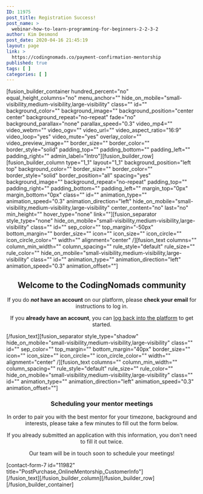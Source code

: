 ```yaml
---
ID: 11975
post_title: Registration Success!
post_name: >
  webinar-how-to-learn-programming-for-beginners-2-2-3-2
author: Kim Desmond
post_date: 2020-04-16 21:45:19
layout: page
link: >
  https://codingnomads.co/payment-confirmation-mentorship
published: true
tags: [ ]
categories: [ ]
---
```

[fusion_builder_container hundred_percent="no" equal_height_columns="no" menu_anchor="" hide_on_mobile="small-visibility,medium-visibility,large-visibility" class="" id="" background_color="" background_image="" background_position="center center" background_repeat="no-repeat" fade="no" background_parallax="none" parallax_speed="0.3" video_mp4="" video_webm="" video_ogv="" video_url="" video_aspect_ratio="16:9" video_loop="yes" video_mute="yes" overlay_color="" video_preview_image="" border_size="" border_color="" border_style="solid" padding_top="" padding_bottom="" padding_left="" padding_right="" admin_label="Intro"][fusion_builder_row][fusion_builder_column type="1_1" layout="1_1" background_position="left top" background_color="" border_size="" border_color="" border_style="solid" border_position="all" spacing="yes" background_image="" background_repeat="no-repeat" padding_top="" padding_right="" padding_bottom="" padding_left="" margin_top="0px" margin_bottom="0px" class="" id="" animation_type="" animation_speed="0.3" animation_direction="left" hide_on_mobile="small-visibility,medium-visibility,large-visibility" center_content="no" last="no" min_height="" hover_type="none" link=""][fusion_separator style_type="none" hide_on_mobile="small-visibility,medium-visibility,large-visibility" class="" id="" sep_color="" top_margin="-50px" bottom_margin="" border_size="" icon="" icon_size="" icon_circle="" icon_circle_color="" width="" alignment="center" /][fusion_text columns="" column_min_width="" column_spacing="" rule_style="default" rule_size="" rule_color="" hide_on_mobile="small-visibility,medium-visibility,large-visibility" class="" id="" animation_type="" animation_direction="left" animation_speed="0.3" animation_offset=""]
<h2 style="text-align: center;">Welcome to the CodingNomads community</h2>
<p style="text-align: center;">If you do <strong><em>not </em>have an account</strong> on our platform, please <strong>check your email</strong> for instructions to log in.</p>
<p style="text-align: center;">If you <strong>already have an account</strong>, you can <a href="https://platform.codingnomads.co/learn/login/index.php" target="_blank" rel="noopener noreferrer">log back into the platform</a> to get started.</p>
[/fusion_text][fusion_separator style_type="shadow" hide_on_mobile="small-visibility,medium-visibility,large-visibility" class="" id="" sep_color="" top_margin="" bottom_margin="40px" border_size="" icon="" icon_size="" icon_circle="" icon_circle_color="" width="" alignment="center" /][fusion_text columns="" column_min_width="" column_spacing="" rule_style="default" rule_size="" rule_color="" hide_on_mobile="small-visibility,medium-visibility,large-visibility" class="" id="" animation_type="" animation_direction="left" animation_speed="0.3" animation_offset=""]
<div>
<div>
<div>
<h3 style="text-align: center;">Scheduling your mentor meetings</h3>
<p style="text-align: center;">In order to pair you with the best mentor for your timezone, background and interests, please take a few minutes to fill out the form below.</p>
<p style="text-align: center;">If you already submitted an application with this information, you don't need to fill it out twice.</p>
<p style="text-align: center;">Our team will be in touch soon to schedule your meetings!</p>
[contact-form-7 id="11982" title="PostPurchase_OnlineMentorship_CustomerInfo"]

</div>
</div>
</div>
<div id="ritekit-alerts"></div>
[/fusion_text][/fusion_builder_column][/fusion_builder_row][/fusion_builder_container]